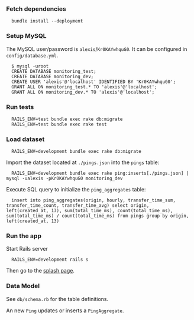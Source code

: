 ### Fetch dependencies ###

```
  bundle install --deployment
```

### Setup MySQL ##

The MySQL user/password is `alexis`/`Kr0KAYwhquG0`. It can be configured in `config/database.yml`.

```
  $ mysql -uroot
  CREATE DATABASE monitoring_test;
  CREATE DATABASE monitoring_dev;
  CREATE USER 'alexis'@'localhost' IDENTIFIED BY 'Kr0KAYwhquG0';
  GRANT ALL ON monitoring_test.* TO 'alexis'@'localhost';
  GRANT ALL ON monitoring_dev.* TO 'alexis'@'localhost';
```


### Run tests ###

```
  RAILS_ENV=test bundle exec rake db:migrate
  RAILS_ENV=test bundle exec rake test
```


### Load dataset ###

```
  RAILS_ENV=development bundle exec rake db:migrate
```

Import the dataset located at `./pings.json` into the `pings` table:

```
  RAILS_ENV=development bundle exec rake ping:inserts[./pings.json] | mysql -ualexis -pKr0KAYwhquG0 monitoring_dev
```


Execute SQL query to initialize the `ping_aggregates` table:

```
  insert into ping_aggregates(origin, hourly, transfer_time_sum, transfer_time_count, transfer_time_avg) select origin, left(created_at, 13), sum(total_time_ms), count(total_time_ms), sum(total_time_ms) / count(total_time_ms) from pings group by origin, left(created_at, 13)
```


### Run the app ###

Start Rails server

```
  RAILS_ENV=development rails s
```

Then go to the [splash page](http://localhost:3000).


### Data Model ###

See `db/schema.rb` for the table definitions.

An new `Ping` updates or inserts a `PingAggregate`.
